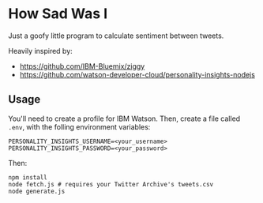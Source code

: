 # How Sad Was I

Just a goofy little program to calculate sentiment between tweets.

Heavily inspired by:

* https://github.com/IBM-Bluemix/ziggy
* https://github.com/watson-developer-cloud/personality-insights-nodejs

## Usage

You'll need to create a profile for IBM Watson. Then, create a file called `.env`, with the folling environment variables:

```
PERSONALITY_INSIGHTS_USERNAME=<your_username>
PERSONALITY_INSIGHTS_PASSWORD=<your_password>
```

Then:

```
npm install
node fetch.js # requires your Twitter Archive's tweets.csv
node generate.js
```
